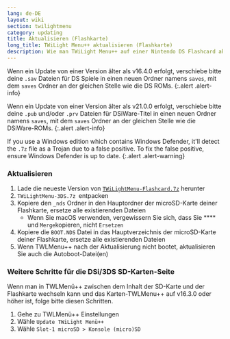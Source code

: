 ```yaml
---
lang: de-DE
layout: wiki
section: twilightmenu
category: updating
title: Aktualisieren (Flashkarte)
long_title: TWiLight Menu++ aktualisieren (Flashkarte)
description: Wie man TWiLight Menu++ auf einer Nintendo DS Flashcard aktualisiert
---
```


Wenn ein Update von einer Version älter als v16.4.0 erfolgt, verschiebe bitte deine `.sav` Dateien für DS Spiele in einen neuen Ordner namens `saves`, mit dem `saves` Ordner an der gleichen Stelle wie die DS ROMs.
{:.alert .alert-info}

Wenn ein Update von einer Version älter als v21.0.0 erfolgt, verschiebe bitte deine `.pub` und/oder `.prv` Dateien für DSiWare-Titel in einen neuen Ordner namens `saves`, mit dem `saves` Ordner an der gleichen Stelle wie die DSiWare-ROMs.
{:.alert .alert-info}

If you use a Windows edition which contains Windows Defender, it'll detect the `.7z` file as a Trojan due to a false positive. To fix the false positive, ensure Windows Defender is up to date.
{:.alert .alert-warning}

### Aktualisieren
1. Lade die neueste Version von [`TWiLightMenu-Flashcard.7z`](https://github.com/DS-Homebrew/TWiLightMenu/releases/latest/download/TWiLightMenu-Flashcard.7z) herunter
1. `TWiLightMenu-3DS.7z `entpacken
1. Kopiere den `_nds` Ordner in den Hauptordner der microSD-Karte deiner Flashkarte, ersetze alle existierenden Dateien
   - Wenn Sie macOS verwenden, vergewissern Sie sich, dass Sie **** und `Merge`kopieren, nicht `Ersetzen`
1. Kopiere die `BOOT.NDS` Datei in das Hauptverzeichnis der microSD-Karte deiner Flashkarte, ersetze alle existierenden Dateien
1. Wenn TWLMenu++ nach der Aktualisierung nicht bootet, aktualisieren Sie auch die Autoboot-Datei(en)

### Weitere Schritte für die DSi/3DS SD-Karten-Seite

Wenn man in TWLMenü++ zwischen dem Inhalt der SD-Karte und der Flashkarte wechseln kann und das Karten-TWLMenu++ auf v16.3.0 oder höher ist, folge bitte diesen Schritten.

1. Gehe zu TWLMenü++ Einstellungen
1. Wähle `Update TWiLight Menü++`
1. Wähle `Slot-1 microSD > Konsole (micro)SD`
